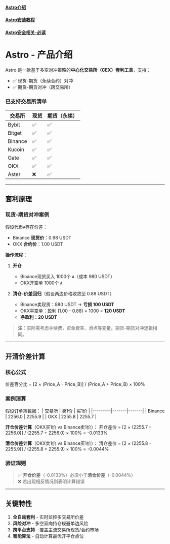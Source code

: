 #### [Astro介绍](./README.md) 
#### [Astro安装教程](./INSTALL.md) 
#### [Astro安全相关-必读](./SECURITY.md) 

# Astro - 产品介绍

Astro 是一款基于多空对冲策略的**中心化交易所（CEX）套利工具**，支持：
- ✅ 现货-期货（永续合约）对冲
- ✅ 期货-期货对冲（跨交易所）

### 已支持交易所清单
| 交易所   | 现货 | 期货（永续） |
|----------|------|--------------|
| Bybit    | ✅   | ✅           |
| Bitget   | ✅   | ✅           |
| Binance  | ✅   | ✅           |
| Kucoin   | ✅   | ✅           |
| Gate     | ✅   | ✅           |
| OKX      | ✅   | ✅           |
| Aster    | ❌   | ✅           |

---

## 套利原理
### 现货-期货对冲案例
假设代币`A`存在价差：
- Binance **现货价**：0.98 USDT
- OKX **合约价**：1.00 USDT

**操作流程**：
1. **开仓**  
   - Binance现货买入 1000个 `A`（成本 980 USDT）
   - OKX开空单 1000个 `A`
   
2. **清仓-价差回归**（假设两边价格收敛至 0.88 USDT）  
   - Binance卖现货：880 USDT → **亏损 100 USDT**  
   - OKX平空单：盈利 (1.00 - 0.88) × 1000 = **120 USDT**  
   - **净盈利：20 USDT**

> **注**：实际需考虑手续费，资金费率、滑点等变量。期货-期货对冲逻辑相同。

---

## 开清价差计算
### 核心公式
价差百分比 = [2 × (Price_A - Price_B)] / (Price_A + Price_B) × 100%

### 案例演算
假设订单簿数据：
| 交易所  | 卖1价 | 买1价 |
|---------|-------|-------|
| Binance | 2256.0 | 2255.9 |
| OKX     | 2255.8 | 2255.7 |

**开仓价差计算**（OKX买1价 vs Binance卖1价）：
开仓差价 = [2 × (2255.7 - 2256.0)] / (2255.7 + 2256.0) × 100% = -0.0133%

**清仓价差计算**（OKX卖1价 vs Binance买1价）：
清仓差价 = [2 × (2255.8 - 2255.9)] / (2255.8 + 2255.9) × 100% = -0.0044%

### 验证规则
> ✅ **开仓价差**（-0.0133%）必须小于**清仓价差**（-0.0044%）  
> ❌ 若出现相反情况则表明计算错误

---

## 关键特性
1. **全自动套利** - 实时监控多交易所价差
2. **风险对冲** - 多空双向持仓规避单边风险
3. **跨平台支持** - 覆盖主流交易所现货/合约市场
4. **智能算法** - 自动计算最优开平仓点位
